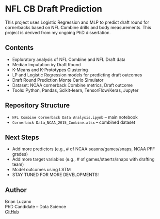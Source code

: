 # NFL CB Draft Prediction

This project uses Logistic Regression and MLP to predict 
draft round for cornerbacks based on NFL Combine drills and body 
measurements. This project is derived from my ongoing PhD
dissertation.

## Contents

- Exploratory analysis of NFL Combine and NFL Draft data
- Median Imputation by Draft Round
- K-Means and K-Prototypes Clustering
- LP and Logistic Regression models for predicting draft outcomes
- Draft Round Prediction Monte Carlo Simulator
- Dataset: NCAA cornerback Combine metrics, Draft outcome
- Tools: Python, Pandas, Scikit-learn, TensorFlow/Keras, Jupyter

## Repository Structure

- `NFL Combine Cornerback Data Analysis.ipynb` – main notebook
- `Cornerback Data_NCAA_2015_Combine.xlsx` – combined dataset

## Next Steps

- Add more predictors (e.g., # of NCAA seaons/games/snaps, NCAA PFF grades)
- Add more target variables (e.g., # of games/staerts/snaps with drafting team)
- Model outcomes using LSTM
- STAY TUNED FOR MORE DEVELOPMENTS!

## Author

Brian Luzano  
PhD Candidate – Data Science  
[GitHub](https://github.com/Manila-Ryce)
